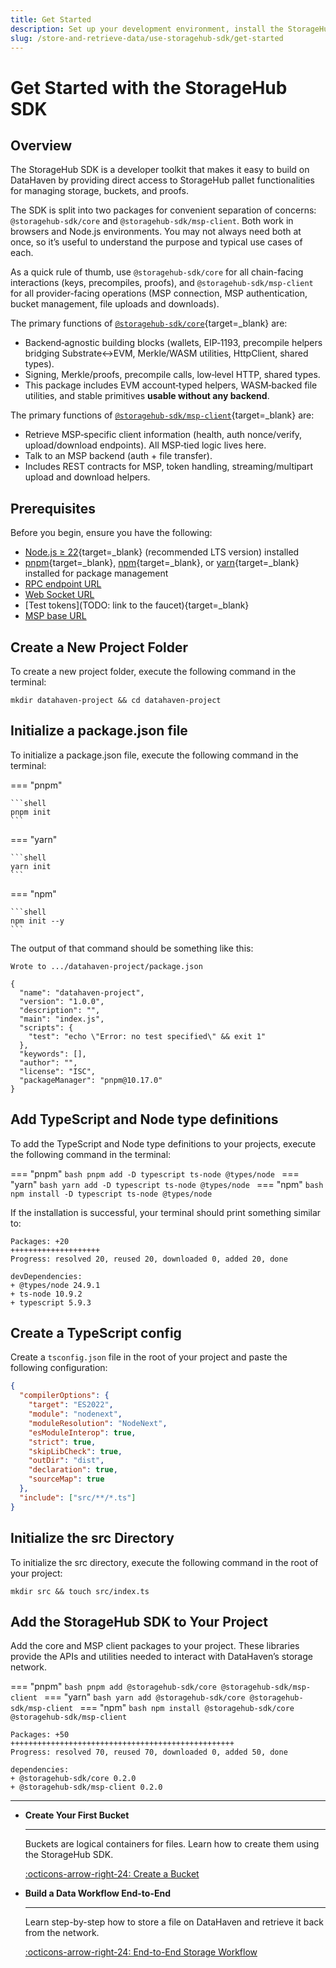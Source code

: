 ```yaml
---
title: Get Started
description: Set up your development environment, install the StorageHub SDK, and prepare your project to start interacting with the DataHaven network.
slug: /store-and-retrieve-data/use-storagehub-sdk/get-started
---
```


# Get Started with the StorageHub SDK

## Overview

The StorageHub SDK is a developer toolkit that makes it easy to build on DataHaven by providing direct access to StorageHub pallet functionalities for managing storage, buckets, and proofs.

The SDK is split into two packages for convenient separation of concerns: `@storagehub-sdk/core` and `@storagehub-sdk/msp-client`. Both work in browsers and Node.js environments. You may not always need both at once, so it’s useful to understand the purpose and typical use cases of each. 

As a quick rule of thumb, use `@storagehub-sdk/core` for all chain-facing interactions (keys, precompiles, proofs), and `@storagehub-sdk/msp-client` for all provider-facing operations (MSP connection, MSP authentication, bucket management, file uploads and downloads).

The primary functions of [`@storagehub-sdk/core`](https://www.npmjs.com/package/@storagehub-sdk/core){target=_blank} are:

- Backend‑agnostic building blocks (wallets, EIP‑1193, precompile helpers bridging Substrate↔EVM, Merkle/WASM utilities, HttpClient, shared types).
- Signing, Merkle/proofs, precompile calls, low‑level HTTP, shared types.
- This package includes EVM account‑typed helpers, WASM‑backed file utilities, and stable primitives **usable without any backend**.

The primary functions of [`@storagehub-sdk/msp-client`](https://www.npmjs.com/package/@storagehub-sdk/msp-client){target=_blank} are:

- Retrieve MSP‑specific client information (health, auth nonce/verify, upload/download endpoints). All MSP‑tied logic lives here.
- Talk to an MSP backend (auth + file transfer).
- Includes REST contracts for MSP, token handling, streaming/multipart upload and download helpers.

## Prerequisites

Before you begin, ensure you have the following:

- [Node.js ≥ 22](https://nodejs.org/en/download){target=_blank} (recommended LTS version) installed  
- [pnpm](https://pnpm.io/){target=_blank}, [npm](https://www.npmjs.com/){target=_blank}, or [yarn](https://yarnpkg.com/){target=_blank} installed for package management
- [RPC endpoint URL](#configure-network)
- [Web Socket URL](#configure-network)
- [Test tokens](TODO: link to the faucet){target=_blank}
- [MSP base URL](#get-msp-url)

## Create a New Project Folder

To create a new project folder, execute the following command in the terminal:

```shell
mkdir datahaven-project && cd datahaven-project
```

## Initialize a package.json file

To initialize a package.json file, execute the following command in the terminal:

=== "pnpm"

    ```shell
    pnpm init
    ```

=== "yarn"

    ```shell
    yarn init
    ```

=== "npm"

    ```shell
    npm init --y
    ```

The output of that command should be something like this:

```text
Wrote to .../datahaven-project/package.json

{
  "name": "datahaven-project",
  "version": "1.0.0",
  "description": "",
  "main": "index.js",
  "scripts": {
    "test": "echo \"Error: no test specified\" && exit 1"
  },
  "keywords": [],
  "author": "",
  "license": "ISC",
  "packageManager": "pnpm@10.17.0"
}
```

## Add TypeScript and Node type definitions

To add the TypeScript and Node type definitions to your projects, execute the following command in the terminal:

=== "pnpm"
    ```bash
    pnpm add -D typescript ts-node @types/node
    ```
=== "yarn"
    ```bash
    yarn add -D typescript ts-node @types/node
    ```
=== "npm"
    ```bash
    npm install -D typescript ts-node @types/node
    ```

If the installation is successful, your terminal should print something similar to:

```text
Packages: +20
++++++++++++++++++++
Progress: resolved 20, reused 20, downloaded 0, added 20, done

devDependencies:
+ @types/node 24.9.1
+ ts-node 10.9.2
+ typescript 5.9.3
```

## Create a TypeScript config

Create a `tsconfig.json` file in the root of your project and paste the following configuration:

```json
{
  "compilerOptions": {
    "target": "ES2022",
    "module": "nodenext",
    "moduleResolution": "NodeNext",
    "esModuleInterop": true,
    "strict": true,
    "skipLibCheck": true,
    "outDir": "dist",
    "declaration": true,
    "sourceMap": true
  },
  "include": ["src/**/*.ts"]
}
```

## Initialize the src Directory

To initialize the src directory, execute the following command in the root of your project:

```shell
mkdir src && touch src/index.ts
```

## Add the StorageHub SDK to Your Project

Add the core and MSP client packages to your project. These libraries provide the APIs and utilities needed to interact with DataHaven’s storage network.

=== "pnpm"
    ```bash
    pnpm add @storagehub-sdk/core @storagehub-sdk/msp-client
    ```
=== "yarn"
    ```bash
    yarn add @storagehub-sdk/core @storagehub-sdk/msp-client
    ```
=== "npm"
    ```bash
    npm install @storagehub-sdk/core @storagehub-sdk/msp-client
    ```

```text
Packages: +50
++++++++++++++++++++++++++++++++++++++++++++++++++
Progress: resolved 70, reused 70, downloaded 0, added 50, done

dependencies:
+ @storagehub-sdk/core 0.2.0
+ @storagehub-sdk/msp-client 0.2.0
```

---


<div class="grid cards" markdown>

-   __Create Your First Bucket__

    ---

    Buckets are logical containers for files. Learn how to create them using the StorageHub SDK.

    [:octicons-arrow-right-24: Create a Bucket](/store-and-retrieve-data/use-storagehub-sdk/get-started.md)

-   __Build a Data Workflow End-to-End__

    ---

    Learn step-by-step how to store a file on DataHaven and retrieve it back from the network.

    [:octicons-arrow-right-24: End-to-End Storage Workflow](/store-and-retrieve-data/use-storagehub-sdk/end-to-end-storage-workflow.md)

</div>

